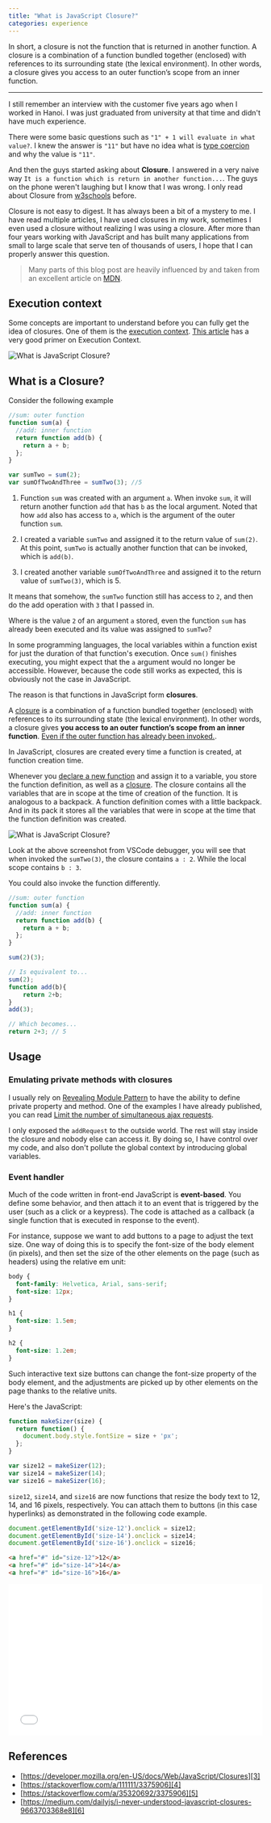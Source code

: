 ```yaml
---
title: "What is JavaScript Closure?"
categories: experience
---
```


In short, a closure is not the function that is returned in another function. A closure is a combination of a function bundled together (enclosed) with references to its surrounding state (the lexical environment). In other words, a closure gives you access to an outer function’s scope from an inner function.

---

I still remember an interview with the customer five years ago when I worked in Hanoi. I was just graduated from university at that time and didn't have much experience.

There were some basic questions such as `"1" + 1 will evaluate in what value?`. I knew the answer is `"11"` but have no idea what is [type coercion](https://medium.freecodecamp.org/js-type-coercion-explained-27ba3d9a2839) and why the value is `"11"`.

And then the guys started asking about **Closure**. I answered in a very naive way `It is a function which is return in another function...`. The guys on the phone weren't laughing but I know that I was wrong. I only read about Closure from [w3schools][0] before.

Closure is not easy to digest. It has always been a bit of a mystery to me. I have read multiple articles, I have used closures in my work, sometimes I even used a closure without realizing I was using a closure. After more than four years working with JavaScript and has built many applications from small to large scale that serve ten of thousands of users, I hope that I can properly answer this question.

> Many parts of this blog post are heavily influenced by and taken from an excellent article on [MDN][3].

## Execution context

Some concepts are important to understand before you can fully get the idea of closures. One of them is the [execution context][7]. [This article][8] has a very good primer on Execution Context.

![What is JavaScript Closure?][9]

## What is a Closure?

Consider the following example

```javascript
//sum: outer function
function sum(a) {
  //add: inner function
  return function add(b) {
    return a + b;
  };
}

var sumTwo = sum(2);
var sumOfTwoAndThree = sumTwo(3); //5
```

1. Function `sum` was created with an argument `a`. When invoke `sum`, it will return another function `add` that has `b` as the local argument. Noted that how `add` also has access to `a`, which is the argument of the outer function `sum`.

2. I created a variable `sumTwo` and assigned it to the return value of `sum(2)`. At this point, `sumTwo` is actually another function that can be invoked, which is `add(b)`.

3. I created another variable `sumOfTwoAndThree` and assigned it to the return value of `sumTwo(3)`, which is 5. 

It means that somehow, the `sumTwo` function still has access to `2`, and then do the add operation with `3` that I passed in.

Where is the value `2` of an argument `a` stored, even the function `sum` has already been executed and its value was assigned to `sumTwo`?

In some programming languages, the local variables within a function exist for just the duration of that function's execution. Once `sum()` finishes executing, you might expect that the `a` argument would no longer be accessible. However, because the code still works as expected, this is obviously not the case in JavaScript.

The reason is that functions in JavaScript form **closures**.

A <u>closure</u> is a combination of a function bundled together (enclosed) with references to its surrounding state (the lexical environment). In other words, a closure gives **you access to an outer function’s scope from an inner function**. <u>Even if the outer function has already been invoked.</u>.

In JavaScript, closures are created every time a function is created, at function creation time.

Whenever you <u>declare a new function</u> and assign it to a variable, you store the function definition, as well as a <u>closure</u>. The closure contains all the variables that are in scope at the time of creation of the function. It is analogous to a backpack. A function definition comes with a little backpack. And in its pack it stores all the variables that were in scope at the time that the function definition was created.

![What is JavaScript Closure?](https://github.com/trungk18/trungk18.github.io/raw/master/img/blog/javascript-closure-01.png)

Look at the above screenshot from VSCode debugger, you will see that when invoked the `sumTwo(3)`, the closure contains `a : 2`. While the local scope contains `b : 3`.

You could also invoke the function differently.

```javascript
//sum: outer function
function sum(a) {
  //add: inner function
  return function add(b) {
    return a + b;
  };
}

sum(2)(3);

// Is equivalent to...
sum(2);
function add(b){
    return 2+b;
}
add(3);

// Which becomes...
return 2+3; // 5
```

## Usage

### Emulating private methods with closures

I usually rely on [Revealing Module Pattern][1] to have the ability to define private property and method. One of the examples I have already published, you can read [Limit the number of simultaneous ajax requests][2]. 

I only exposed the `addRequest` to the outside world. The rest will stay inside the closure and nobody else can access it. By doing so, I have control over my code, and also don't pollute the global context by introducing global variables.

### Event handler

Much of the code written in front-end JavaScript is **event-based**. You define some behavior, and then attach it to an event that is triggered by the user (such as a click or a keypress). The code is attached as a callback (a single function that is executed in response to the event).

For instance, suppose we want to add buttons to a page to adjust the text size. One way of doing this is to specify the font-size of the body element (in pixels), and then set the size of the other elements on the page (such as headers) using the relative em unit:

```css
body {
  font-family: Helvetica, Arial, sans-serif;
  font-size: 12px;
}

h1 {
  font-size: 1.5em;
}

h2 {
  font-size: 1.2em;
}
```

Such interactive text size buttons can change the font-size property of the body element, and the adjustments are picked up by other elements on the page thanks to the relative units.

Here's the JavaScript:

```javascript
function makeSizer(size) {
  return function() {
    document.body.style.fontSize = size + 'px';
  };
}

var size12 = makeSizer(12);
var size14 = makeSizer(14);
var size16 = makeSizer(16);
```

`size12`, `size14`, and `size16` are now functions that resize the body text to 12, 14, and 16 pixels, respectively. You can attach them to buttons (in this case hyperlinks) as demonstrated in the following code example.

```javascript
document.getElementById('size-12').onclick = size12;
document.getElementById('size-14').onclick = size14;
document.getElementById('size-16').onclick = size16;
```

```html
<a href="#" id="size-12">12</a>
<a href="#" id="size-14">14</a>
<a href="#" id="size-16">16</a>
```

<iframe width="100%" height="300" src="//jsfiddle.net/vnkuZ/7726/embedded/" allowfullscreen="allowfullscreen" allowpaymentrequest frameborder="0"></iframe>

## References

- [https://developer.mozilla.org/en-US/docs/Web/JavaScript/Closures][3]
- [https://stackoverflow.com/a/111111/3375906][4]
- [https://stackoverflow.com/a/35320692/3375906][5]
- [https://medium.com/dailyjs/i-never-understood-javascript-closures-9663703368e8][6]

[0]: https://www.w3schools.com/js/js_function_closures.asp
[1]: https://addyosmani.com/resources/essentialjsdesignpatterns/book/#revealingmodulepatternjavascript
[2]: https://trungk18.com/experience/limit-the-number-of-simultaneous-ajax-requests/
[3]: https://developer.mozilla.org/en-US/docs/Web/JavaScript/Closures
[4]: https://stackoverflow.com/a/111111/3375906
[5]: https://stackoverflow.com/a/35320692/3375906
[6]: https://medium.com/dailyjs/i-never-understood-javascript-closures-9663703368e8
[7]: https://developer.mozilla.org/en-US/docs/Web/JavaScript/Reference/Operators/this
[8]: http://davidshariff.com/blog/what-is-the-execution-context-in-javascript/
[9]: http://davidshariff.com/blog/wp-content/uploads/2012/06/img1.jpg